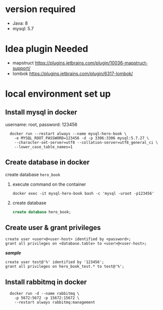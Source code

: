 # version required
* Java: 8
* mysql: 5.7

# Idea plugin Needed
* mapstruct https://plugins.jetbrains.com/plugin/10036-mapstruct-support/
* lombok https://plugins.jetbrains.com/plugin/6317-lombok/

# local environment set up
## Install mysql in docker
username: root, password: 123456
```shell script
  docker run --restart always --name mysql-hero-book \
    -e MYSQL_ROOT_PASSWORD=123456 -d -p 3306:3306 mysql:5.7.27 \
    --character-set-server=utf8 --collation-server=utf8_general_ci \
    --lower_case_table_names=1
  ``` 
## Create database in docker
create database `hero_book`
1. execute command on the container
    ```shell script
    docker exec -it mysql-hero-book bash -c 'mysql -uroot -p123456'
    ```
2. create database
    ```sql
   create database hero_book;
    ```
## Create user & grant privileges
```text
create user <user>@<user-host> identified by <password>;
grant all privileges on <database.table> to <user>@<user-host>;
```
***sample***
```mysql
create user test@'%' identified by '123456';
grant all privileges on hero_book_test.* to test@'%';
```
## Install rabbitmq in docker
```shell script
  docker run -d --name rabbitmq \
    -p 5672:5672 -p 15672:15672 \
    --restart always rabbitmq:management
```
